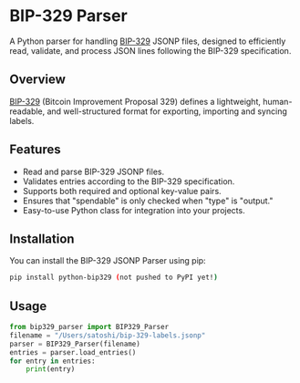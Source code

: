 # BIP-329 Parser

A Python parser for handling [BIP-329](https://github.com/bitcoin/bips/blob/master/bip-0329.mediawiki) JSONP files, designed to efficiently read, validate, and process JSON lines following the BIP-329 specification.

## Overview

[BIP-329](https://github.com/bitcoin/bips/blob/master/bip-0329.mediawiki) (Bitcoin Improvement Proposal 329) defines a lightweight, human-readable, and well-structured format for exporting, importing and syncing labels.


## Features

- Read and parse BIP-329 JSONP files.
- Validates entries according to the BIP-329 specification.
- Supports both required and optional key-value pairs.
- Ensures that "spendable" is only checked when "type" is "output."
- Easy-to-use Python class for integration into your projects.

## Installation

You can install the BIP-329 JSONP Parser using pip:

```bash
pip install python-bip329 (not pushed to PyPI yet!)
```

## Usage

```python
from bip329_parser import BIP329_Parser
filename = "/Users/satoshi/bip-329-labels.jsonp"
parser = BIP329_Parser(filename)
entries = parser.load_entries()
for entry in entries:
    print(entry)
```
